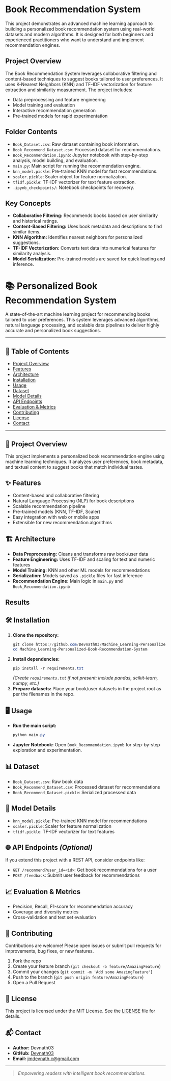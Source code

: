 # Book Recommendation System

This project demonstrates an advanced machine learning approach to building a personalized book recommendation system using real-world datasets and modern algorithms. It is designed for both beginners and experienced practitioners who want to understand and implement recommendation engines.

## Project Overview

The Book Recommendation System leverages collaborative filtering and content-based techniques to suggest books tailored to user preferences. It uses K-Nearest Neighbors (KNN) and TF-IDF vectorization for feature extraction and similarity measurement. The project includes:
- Data preprocessing and feature engineering
- Model training and evaluation
- Interactive recommendation generation
- Pre-trained models for rapid experimentation

## Folder Contents

- `Book_Dataset.csv`: Raw dataset containing book information.
- `Book_Recommend_Dataset.csv`: Processed dataset for recommendations.
- `Book_Recommendation.ipynb`: Jupyter notebook with step-by-step analysis, model building, and evaluation.
- `main.py`: Main script for running the recommendation engine.
- `knn_model.pickle`: Pre-trained KNN model for fast recommendations.
- `scaler.pickle`: Scaler object for feature normalization.
- `tfidf.pickle`: TF-IDF vectorizer for text feature extraction.
- `.ipynb_checkpoints/`: Notebook checkpoints for recovery.

## Key Concepts

- **Collaborative Filtering:** Recommends books based on user similarity and historical ratings.
- **Content-Based Filtering:** Uses book metadata and descriptions to find similar items.
- **KNN Algorithm:** Identifies nearest neighbors for personalized suggestions.
- **TF-IDF Vectorization:** Converts text data into numerical features for similarity analysis.
- **Model Serialization:** Pre-trained models are saved for quick loading and inference.


# 📚 Personalized Book Recommendation System

A state-of-the-art machine learning project for recommending books tailored to user preferences. This system leverages advanced algorithms, natural language processing, and scalable data pipelines to deliver highly accurate and personalized book suggestions.

---

## 🚀 Table of Contents
- [Project Overview](#project-overview)
- [Features](#features)
- [Architecture](#architecture)
- [Installation](#installation)
- [Usage](#usage)
- [Dataset](#dataset)
- [Model Details](#model-details)
- [API Endpoints](#api-endpoints)
- [Evaluation & Metrics](#evaluation--metrics)
- [Contributing](#contributing)
- [License](#license)
- [Contact](#contact)

---

## 📝 Project Overview
This project implements a personalized book recommendation engine using machine learning techniques. It analyzes user preferences, book metadata, and textual content to suggest books that match individual tastes.

## ✨ Features
- Content-based and collaborative filtering
- Natural Language Processing (NLP) for book descriptions
- Scalable recommendation pipeline
- Pre-trained models (KNN, TF-IDF, Scaler)
- Easy integration with web or mobile apps
- Extensible for new recommendation algorithms

## 🏗️ Architecture
- **Data Preprocessing:** Cleans and transforms raw book/user data
- **Feature Engineering:** Uses TF-IDF and scaling for text and numeric features
- **Model Training:** KNN and other ML models for recommendations
- **Serialization:** Models saved as `.pickle` files for fast inference
- **Recommendation Engine:** Main logic in `main.py` and `Book_Recommendation.ipynb`

## Results

## 🛠️ Installation
1. **Clone the repository:**
	```powershell
	git clone https://github.com/Devnath03/Machine_Learning-Personalized-Book-Recommendation-System.git
	cd Machine_Learning-Personalized-Book-Recommendation-System
	```
2. **Install dependencies:**
	```powershell
	pip install -r requirements.txt
	```
	*(Create `requirements.txt` if not present: include pandas, scikit-learn, numpy, etc.)*
3. **Prepare datasets:**
	Place your book/user datasets in the project root as per the filenames in the repo.

## 🖥️ Usage
- **Run the main script:**
  ```powershell
  python main.py
  ```
- **Jupyter Notebook:**
  Open `Book_Recommendation.ipynb` for step-by-step exploration and experimentation.

## 📊 Dataset
- `Book_Dataset.csv`: Raw book data
- `Book_Recommend_Dataset.csv`: Processed dataset for recommendations
- `Book_Recommend_Dataset.pickle`: Serialized processed data

## 🤖 Model Details
- `knn_model.pickle`: Pre-trained KNN model for recommendations
- `scaler.pickle`: Scaler for feature normalization
- `tfidf.pickle`: TF-IDF vectorizer for text features

## 🌐 API Endpoints *(Optional)*
If you extend this project with a REST API, consider endpoints like:
- `GET /recommend?user_id=<id>`: Get book recommendations for a user
- `POST /feedback`: Submit user feedback for recommendations

## 📈 Evaluation & Metrics
- Precision, Recall, F1-score for recommendation accuracy
- Coverage and diversity metrics
- Cross-validation and test set evaluation

## 🤝 Contributing
Contributions are welcome! Please open issues or submit pull requests for improvements, bug fixes, or new features.

1. Fork the repo
2. Create your feature branch (`git checkout -b feature/AmazingFeature`)
3. Commit your changes (`git commit -m 'Add some AmazingFeature'`)
4. Push to the branch (`git push origin feature/AmazingFeature`)
5. Open a Pull Request

## 📄 License
This project is licensed under the MIT License. See the [LICENSE](LICENSE) file for details.

## 📬 Contact
- **Author:** Devnath03
- **GitHub:** [Devnath03](https://github.com/Devnath03)
- **Email:** jmdevnath.c@gmail.com

---

> *Empowering readers with intelligent book recommendations.*
